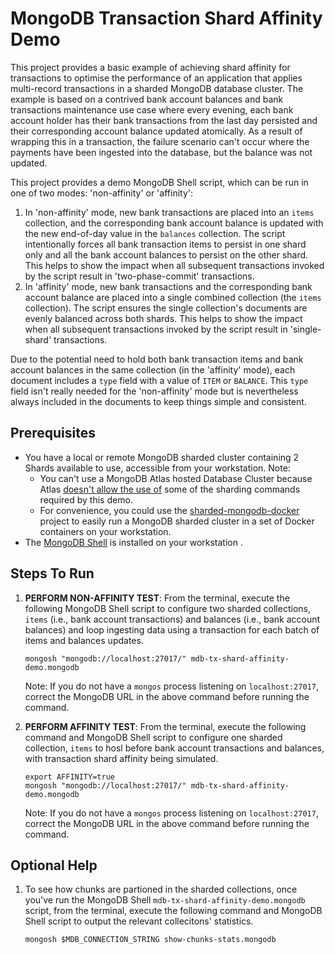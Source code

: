 # MongoDB Transaction Shard Affinity Demo

This project provides a basic example of achieving shard affinity for transactions to optimise the performance of an application that applies multi-record transactions in a sharded MongoDB database cluster. The example is based on a contrived bank account balances and bank transactions maintenance use case where every evening, each bank account holder has their bank transactions from the last day persisted and their corresponding account balance updated atomically. As a result of wrapping this in a transaction, the failure scenario can't occur where the payments have been ingested into the database, but the balance was not updated.

This project provides a demo MongoDB Shell script, which can be run in one of two modes: 'non-affinity' or 'affinity':

  1. In 'non-affinity' mode, new bank transactions are placed into an `items` collection, and the corresponding bank account balance is updated with the new end-of-day value in the `balances` collection. The script intentionally forces all bank transaction items to persist in one shard only and all the bank account balances to persist on the other shard. This helps to show the impact when all subsequent transactions invoked by the script result in 'two-phase-commit' transactions. 
  1. In 'affinity' mode, new bank transactions and the corresponding bank account balance are placed into a single combined collection (the `items` collection). The script ensures the single collection's documents are evenly balanced across both shards. This helps to show the impact when all subsequent transactions invoked by the script result in  'single-shard' transactions.

Due to the potential need to hold both bank transaction items and bank account balances in the same collection (in the 'affinity' mode), each document includes a `type` field with a value of `ITEM` or `BALANCE`. This `type` field isn't really needed for the 'non-affinity' mode but is nevertheless always included in the documents to keep things simple and consistent. 


## Prerequisites

* You have a local or remote MongoDB sharded cluster containing 2 Shards available to use, accessible from your workstation. Note:
    - You can't use a MongoDB Atlas hosted Database Cluster because Atlas [doesn't allow the use of](https://www.mongodb.com/docs/atlas/unsupported-commands/) some of the sharding commands required by this demo.
    - For convenience, you could use the [sharded-mongodb-docker](https://github.com/pkdone/sharded-mongodb-docker) project to easily run a MongoDB sharded cluster in a set of Docker containers on your workstation.
* The [MongoDB Shell](https://docs.mongodb.com/mongodb-shell/install/) is installed on your workstation .


## Steps To Run

1. **PERFORM NON-AFFINITY TEST**: From the terminal, execute the following MongoDB Shell script to configure two sharded collections, `items` (i.e.,  bank account transactions) and balances (i.e.,  bank account balances) and loop ingesting data using a transaction for each batch of items and balances updates.

    ```console
    mongosh "mongodb://localhost:27017/" mdb-tx-shard-affinity-demo.mongodb
    ```

   Note: If you do not have a `mongos` process listening on `localhost:27017`, correct the MongoDB URL in the above command before running the command.

1. **PERFORM AFFINITY TEST**: From the terminal, execute the following command and MongoDB Shell script to configure one sharded collection, `items` to hosl before bank account transactions and balances, with transaction shard affinity being simulated.

    ```console
    export AFFINITY=true
    mongosh "mongodb://localhost:27017/" mdb-tx-shard-affinity-demo.mongodb
    ```    

   Note: If you do not have a `mongos` process listening on `localhost:27017`, correct the MongoDB URL in the above command before running the command.


## Optional Help

1. To see how chunks are partioned in the sharded collections, once you've run the MongoDB Shell `mdb-tx-shard-affinity-demo.mongodb` script, from the terminal, execute the following command and MongoDB Shell script to output the relevant collecitons' statistics. 

    ```console
    mongosh $MDB_CONNECTION_STRING show-chunks-stats.mongodb
    ```
